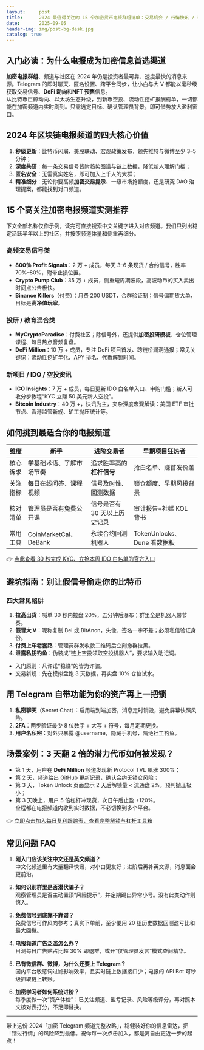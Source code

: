 ```yaml
---
layout:     post
title:      2024 最值得关注的 15 个加密货币电报群组清单：交易机会 / 行情快讯 / 新手成长一站式总结
date:       2025-09-05
header-img: img/post-bg-desk.jpg
catalog: true
---
```


## 入门必读：为什么电报成为加密信息首选渠道

**加密电报群组**、频道与社区在 2024 年仍是投资者最可靠、速度最快的消息来源。Telegram 的即时聊天、匿名设置、跨平台同步，让小白与大 V 都能以毫秒级获取交易信号、**DeFi 动向**和**NFT 预售**信息。  
从比特币巨鲸动向、以太坊生态升级，到新币空投、流动性挖矿报酬榜单，一切都能在加密频道内实时刷到。只需选定目标、确认管理员背景，即可借势放大盈利窗口。

## 2024 年区块链电报频道的四大核心价值

1. **秒级更新**：比特币闪崩、美股联动、宏观政策发布，领先推特与微博至少 3–5 分钟；  
2. **深度共研**：每一条交易信号皆附趋势图谱与链上数据，降低新人理解门槛；  
3. **匿名安全**：无需真实姓名，即可加入上千人的大群；  
4. **精准细分**：无论你要高频**加密交易提示**、一级市场抢额度，还是研究 DAO 治理提案，都能找到对口频道。

## 15 个高关注加密电报频道实测推荐

下文全部名称仅作示例，读完可直接搜索中文关键字进入对应频道。我们只列出稳定活跃半年以上的社区，并按照频道体量和侧重再细分。

### 高频交易信号类

- **800％ Profit Signals**：2 万 + 成员，每天 3–6 条现货 / 合约信号，胜率 70%–80%，附带止损位置。  
- **Crypto Pump Club**：35 万 + 成员，侧重短周期波段，高波动币的买入卖出时间点公告极快。  
- **Binance Killers**（付费）：月费 200 USDT，合群验证制；信号偏期货大单，目标是**高净值玩家**。

### 投研 / 教育混合类

- **MyCryptoParadise**：付费社区；除信号外，还提供**加密投研模板**、仓位管理课程、每日热点音频复盘。  
- **DeFi Million**：10 万 + 成员，专注 DeFi 项目首发、跨链桥漏洞通报；常见关键词：流动性挖矿年化、APY 排名、代币解锁时间。  

### 新项目 / IDO / 空投资讯

- **ICO Insights**：7 万 + 成员，每日更新 IDO 白名单入口、申购门槛；新人可收分步教程“KYC 立赚 50 美元新人空投”。  
- **Bitcoin Industry**：40 万 +，快讯为主，夹杂深度宏观解读：美国 ETF 审批节点、香港监管新规、矿工抛压统计等。  

## 如何挑到最适合你的电报频道

| 维度           | 新手                      | 进阶交易者                     | 早期项目狂热者               |
|----------------|---------------------------|-------------------------------|----------------------------|
| 核心诉求        | 学基础术语、了解市场节奏    | 追求胜率高的**杠杆信号**       | 抢白名单、赚首发价差        |
| 关注指标        | 每日在线问答、课程视频      | 信号及时性、回测数据           | 锁仓额度、早期风投背景       |
| 核对清单        | 管理员是否有免费公开课      | 信号是否有 30 天以上历史记录   | 审计报告+社媒 KOL 背书       |
| 常用工具        | CoinMarketCal、DeBank     | 永续合约回测机器人            | TokenUnlocks、Dune 看数据板 |

👉 [点此查看 30 秒完成 KYC、立抢本周 IDO 白名单的官方入口](https://okxdog.com/)

## 避坑指南：别让假信号偷走你的比特币

### 四大常见陷阱

1. **拉高出货**：喊单 30 秒内拉盘 20%，五分钟后瀑布；群里全是机器人带节奏。  
2. **假冒大 V**：昵称复制 Bel 或 BitAnon，头像、签名一字不差；必须私信验证身份。  
3. **付费上车老套路**：管理员群发收款二维码后立刻撤群拉黑。  
4. **泄露私钥钓鱼**：伪装成“链上空投领取空投机器人”，要求输入助记词。

- 入门原则：凡许诺“稳赚”的皆为诈骗。  
- 交易新规：先在模拟盘跑 3 天数据，再实盘 10% 仓位试水。  

## 用 Telegram 自带功能为你的资产再上一把锁

1. **私密聊天**（Secret Chat）：启用端到端加密，消息定时销毁，避免屏幕快照风险。  
2. **2FA**：两步验证最少 8 位数字 + 大写 + 符号，每月定期更换。  
3. **用户名私密**：对外只暴露 @username，隐藏手机号，隔绝社工钓鱼。  

## 场景案例：3 天翻 2 倍的潜力代币如何被发现？

- 第 1 天，用户在 **DeFi Million** 频道发现新 Protocol TVL 飙涨 300%；  
- 第 2 天，频道给出 GitHub 更新记录，确认合约无锁仓风险；  
- 第 3 天，Token Unlock 页面显示 2 天后解锁量 < 流通盘 2%，预判抛压极小；  
- 第 3 天晚上，用户 5 倍杠杆冲现货，次日午后止盈 +120%。  
全程都在电报频道内收到实时数据，不必切换到多个平台。

👉 [立即点击加入每日复利跟踪表，查看完整解锁与杠杆工具箱](https://okxdog.com/)

## 常见问题 FAQ

1. **刚入门应该关注中文还是英文频道？**  
   中文化频道里有大量翻译快讯，对小白更友好；进阶后再补英文源，消息面会更前沿。

2. **如何识别群里是否潜伏骗子？**  
   观察管理员是否主动置顶“风险提示”，并定期踢出异常小号。没有此类动作则慎入。

3. **免费信号到底靠不靠谱？**  
   免费信号可作风向参考；真实下单前，至少要用 20 组历史数据回测盈亏比和最大回撤。

4. **电报频道广告泛滥怎么办？**  
   目测每日广告贴占比超 30% 即退群，或开“仅管理员发言”模式查阅精华。

5. **已有微信群、微博，为什么还要上 Telegram？**  
   国内平台敏感词过滤影响效率，且实时链上数据接口少；电报的 API Bot 可秒级抓取链上转账。

6. **加密学习者如何系统进阶？**  
   每季度做一次“资产体检”：已关注频道、盈亏记录、风险等级评分，再对照本文核对表打分，不足即替换。

---

带上这份 2024「加密 Telegram 频道完整攻略」，稳健装好你的信息雷达，把「错过行情」的风险降到最低。祝你每一次点击加入，都是离自由更近一步的起点！